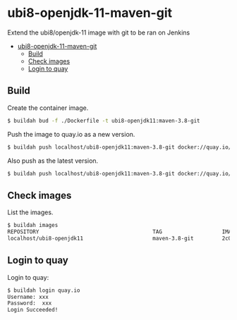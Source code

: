 # ubi8-openjdk-11-maven-git
Extend the ubi8/openjdk-11 image with git to be ran on Jenkins

- [ubi8-openjdk-11-maven-git](#ubi8-openjdk-11-maven-git)
  - [Build](#build)
  - [Check images](#check-images)
  - [Login to quay](#login-to-quay)

## Build

Create the container image.

```bash
$ buildah bud -f ./Dockerfile -t ubi8-openjdk11:maven-3.8-git
```

Push the image to quay.io as a new version.

```bash
$ buildah push localhost/ubi8-openjdk11:maven-3.8-git docker://quay.io/snowdrop/ubi8-openjdk11:maven-3.8-git-<version>
```

Also push as the latest version.

```bash
$ buildah push localhost/ubi8-openjdk11:maven-3.8-git docker://quay.io/snowdrop/ubi8-openjdk11:latest
```

## Check images

List the images.

```bash
$ buildah images
REPOSITORY                                    TAG                   IMAGE ID       CREATED          SIZE
localhost/ubi8-openjdk11                      maven-3.8-git         2c0d5ec1a027   23 seconds ago   724 MB
```

## Login to quay

Login to quay:

```bash
$ buildah login quay.io
Username: xxx
Password:  xxx
Login Succeeded!
```
